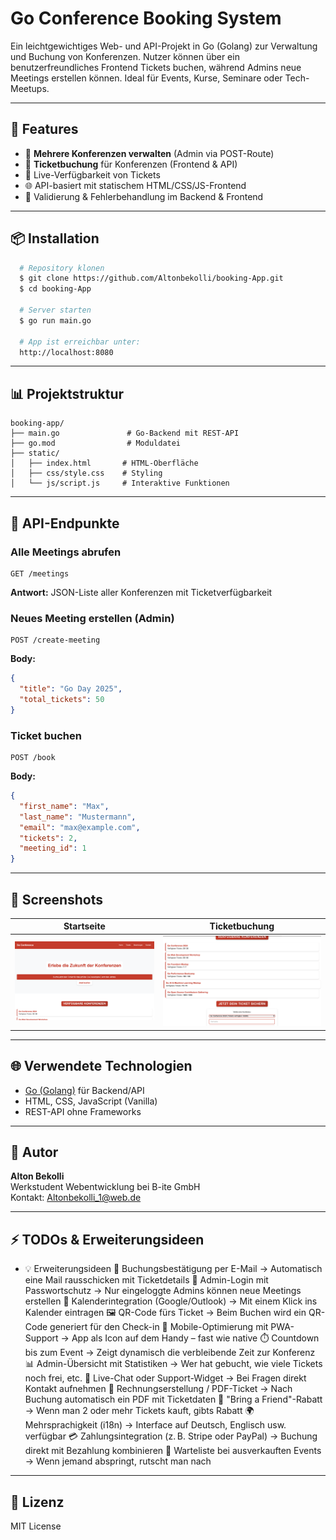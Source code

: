 # Go Conference Booking System

Ein leichtgewichtiges Web- und API-Projekt in Go (Golang) zur Verwaltung und Buchung von Konferenzen. Nutzer können über ein benutzerfreundliches Frontend Tickets buchen, während Admins neue Meetings erstellen können. Ideal für Events, Kurse, Seminare oder Tech-Meetups.

---

## 🌟 Features

- 👥 **Mehrere Konferenzen verwalten** (Admin via POST-Route)
- 💼 **Ticketbuchung** für Konferenzen (Frontend & API)
- 📅 Live-Verfügbarkeit von Tickets
- 🌐 API-basiert mit statischem HTML/CSS/JS-Frontend
- 🚷 Validierung & Fehlerbehandlung im Backend & Frontend

---

## 📦 Installation

```bash
  # Repository klonen
  $ git clone https://github.com/Altonbekolli/booking-App.git
  $ cd booking-App
  
  # Server starten
  $ go run main.go
  
  # App ist erreichbar unter:
  http://localhost:8080
```

---

## 📊 Projektstruktur

```
booking-app/
├── main.go               # Go-Backend mit REST-API
├── go.mod                # Moduldatei
├── static/
│   ├── index.html       # HTML-Oberfläche
│   ├── css/style.css    # Styling
│   └── js/script.js     # Interaktive Funktionen
```

---

## 📄 API-Endpunkte

### Alle Meetings abrufen

```
GET /meetings
```

**Antwort:** JSON-Liste aller Konferenzen mit Ticketverfügbarkeit

### Neues Meeting erstellen (Admin)

```
POST /create-meeting
```

**Body:**

```json
{
  "title": "Go Day 2025",
  "total_tickets": 50
}
```

### Ticket buchen

```
POST /book
```

**Body:**

```json
{
  "first_name": "Max",
  "last_name": "Mustermann",
  "email": "max@example.com",
  "tickets": 2,
  "meeting_id": 1
}
```

---

## 🎨 Screenshots

| Startseite                          | Ticketbuchung                        |
|------------------------------------|--------------------------------------|
| ![](static/images/startseite.png)      | ![](static/images/booking.png)       |


---

## 🌐 Verwendete Technologien

- [Go (Golang)](https://go.dev/) für Backend/API
- HTML, CSS, JavaScript (Vanilla)
- REST-API ohne Frameworks

---

## 🧳 Autor

**Alton Bekolli**\
Werkstudent Webentwicklung bei B-ite GmbH\
Kontakt: [Altonbekolli\_1@web.de](mailto\:Altonbekolli_1@web.de)

---

## ⚡ TODOs & Erweiterungsideen

- 💡 Erweiterungsideen
📧 Buchungsbestätigung per E-Mail
→ Automatisch eine Mail rausschicken mit Ticketdetails
🔐 Admin-Login mit Passwortschutz
→ Nur eingeloggte Admins können neue Meetings erstellen
📆 Kalenderintegration (Google/Outlook)
→ Mit einem Klick ins Kalender eintragen
🖼️ QR-Code fürs Ticket
→ Beim Buchen wird ein QR-Code generiert für den Check-in
📱 Mobile-Optimierung mit PWA-Support
→ App als Icon auf dem Handy – fast wie native
⏱️ Countdown bis zum Event
→ Zeigt dynamisch die verbleibende Zeit zur Konferenz
📊 Admin-Übersicht mit Statistiken
→ Wer hat gebucht, wie viele Tickets noch frei, etc.
💬 Live-Chat oder Support-Widget
→ Bei Fragen direkt Kontakt aufnehmen
🧾 Rechnungserstellung / PDF-Ticket
→ Nach Buchung automatisch ein PDF mit Ticketdaten
👯 "Bring a Friend"-Rabatt
→ Wenn man 2 oder mehr Tickets kauft, gibts Rabatt
🌍 Mehrsprachigkeit (i18n)
→ Interface auf Deutsch, Englisch usw. verfügbar
💳 Zahlungsintegration (z. B. Stripe oder PayPal)
→ Buchung direkt mit Bezahlung kombinieren
🔄 Warteliste bei ausverkauften Events
→ Wenn jemand abspringt, rutscht man nach

---

## 🚀 Lizenz

MIT License

